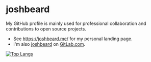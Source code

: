# joshbeard

My GitHub profile is mainly used for professional collaboration and contributions
to open source projects.

* See <https://joshbeard.me/> for my personal landing page.
* I'm also [joshbeard](https://gitlab.com/joshbeard) on [GitLab.com](https://gitlab.com/joshbeard).

[![Top Langs](https://github-readme-stats.vercel.app/api?username=joshbeard&show_icons=true&hide_rank=true&hide_title=true)](https://github.com/anuraghazra/github-readme-stats)

